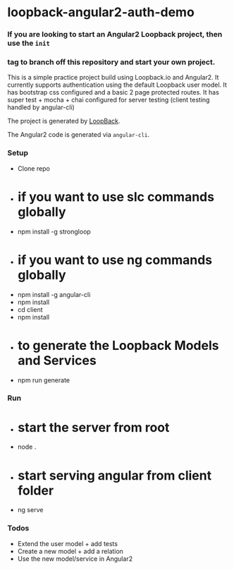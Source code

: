 # loopback-angular2-auth-demo

### If you are looking to start an Angular2 Loopback project, then use the `init` 
### tag to branch off this repository and start your own project.

This is a simple practice project build using Loopback.io and Angular2. 
It currently supports authentication using the default Loopback user model.
It has bootstrap css configured and a basic 2 page protected routes.
It has super test + mocha + chai configured for server testing 
(client testing handled by angular-cli)

The project is generated by [LoopBack](http://loopback.io).

The Angular2 code is generated via `angular-cli`.

### Setup

- Clone repo
- # if you want to use slc commands globally
- npm install -g strongloop
- # if you want to use ng commands globally
- npm install -g angular-cli 
- npm install 
- cd client
- npm install
- # to generate the Loopback Models and Services
- npm run generate 

### Run

- # start the server from root
- node .
- # start serving angular from client folder
- ng serve

### Todos

- Extend the user model + add tests
- Create a new model + add a relation
- Use the new model/service in Angular2